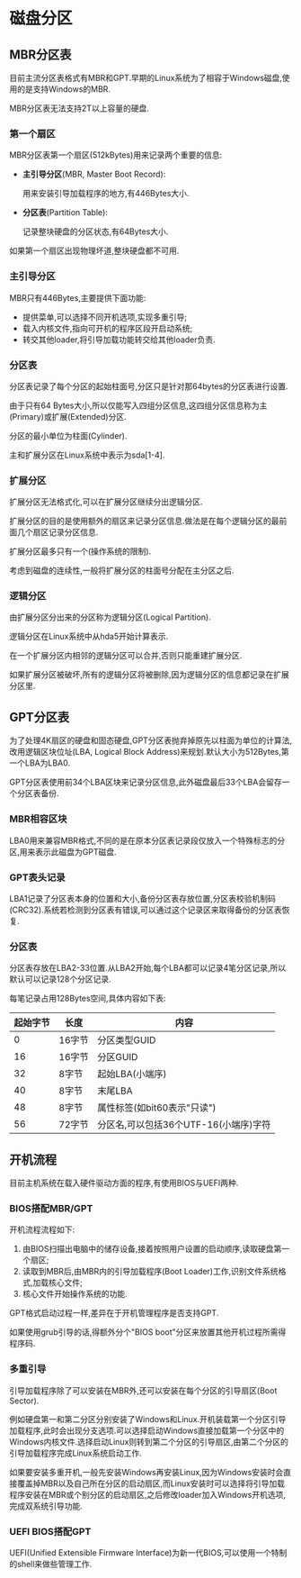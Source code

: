 # 磁盘分区

## MBR分区表

目前主流分区表格式有MBR和GPT.早期的Linux系统为了相容于Windows磁盘,使用的是支持Windows的MBR.

MBR分区表无法支持2T以上容量的硬盘.

### 第一个扇区

MBR分区表第一个扇区(512kBytes)用来记录两个重要的信息:

- **主引导分区**(MBR, Master Boot Record):

  用来安装引导加载程序的地方,有446Bytes大小.

- **分区表**(Partition Table):

  记录整块硬盘的分区状态,有64Bytes大小.

如果第一个扇区出现物理坏道,整块硬盘都不可用.

### 主引导分区

MBR只有446Bytes,主要提供下面功能:

- 提供菜单,可以选择不同开机选项,实现多重引导;
- 载入内核文件,指向可开机的程序区段开启动系统;
- 转交其他loader,将引导加载功能转交给其他loader负责.

### 分区表

分区表记录了每个分区的起始柱面号,分区只是针对那64bytes的分区表进行设置.

由于只有64 Bytes大小,所以仅能写入四组分区信息,这四组分区信息称为主(Primary)或扩展(Extended)分区.

分区的最小单位为柱面(Cylinder).

主和扩展分区在Linux系统中表示为sda[1-4].

### 扩展分区

扩展分区无法格式化,可以在扩展分区继续分出逻辑分区.

扩展分区的目的是使用额外的扇区来记录分区信息.做法是在每个逻辑分区的最前面几个扇区记录分区信息.

扩展分区最多只有一个(操作系统的限制).

考虑到磁盘的连续性,一般将扩展分区的柱面号分配在主分区之后.

### 逻辑分区

由扩展分区分出来的分区称为逻辑分区(Logical Partition).

逻辑分区在Linux系统中从hda5开始计算表示.

在一个扩展分区内相邻的逻辑分区可以合并,否则只能重建扩展分区.

如果扩展分区被破坏,所有的逻辑分区将被删除,因为逻辑分区的信息都记录在扩展分区里.



## GPT分区表

为了处理4K扇区的硬盘和固态硬盘,GPT分区表抛弃掉原先以柱面为单位的计算法,改用逻辑区块位址(LBA, Logical Block Address)来规划.默认大小为512Bytes,第一个LBA为LBA0.

GPT分区表使用前34个LBA区块来记录分区信息,此外磁盘最后33个LBA会留存一个分区表备份.

### MBR相容区块

LBA0用来兼容MBR格式,不同的是在原本分区表记录段仅放入一个特殊标志的分区,用来表示此磁盘为GPT磁盘.

### GPT表头记录

LBA1记录了分区表本身的位置和大小,备份分区表存放位置,分区表校验机制码(CRC32).系统若检测到分区表有错误,可以通过这个记录区来取得备份的分区表恢复.

### 分区表

分区表存放在LBA2-33位置.从LBA2开始,每个LBA都可以记录4笔分区记录,所以默认可以记录128个分区记录.

每笔记录占用128Bytes空间,具体内容如下表:

| 起始字节 | 长度   | 内容                                  |
| -------- | ------ | ------------------------------------- |
| 0        | 16字节 | 分区类型GUID                          |
| 16       | 16字节 | 分区GUID                              |
| 32       | 8字节  | 起始LBA(小端序)                       |
| 40       | 8字节  | 末尾LBA                               |
| 48       | 8字节  | 属性标签(如bit60表示"只读")           |
| 56       | 72字节 | 分区名,可以包括36个UTF-16(小端序)字符 |



## 开机流程

目前主机系统在载入硬件驱动方面的程序,有使用BIOS与UEFI两种.

### BIOS搭配MBR/GPT

开机流程流程如下:

1. 由BIOS扫描出电脑中的储存设备,接着按照用户设置的启动顺序,读取硬盘第一个扇区;
2. 读取到MBR后,由MBR内的引导加载程序(Boot Loader)工作,识别文件系统格式,加载核心文件;
3. 核心文件开始操作系统的功能.

GPT格式启动过程一样,差异在于开机管理程序是否支持GPT.

如果使用grub引导的话,得额外分个"BIOS boot"分区来放置其他开机过程所需得程序码.

### 多重引导

引导加载程序除了可以安装在MBR外,还可以安装在每个分区的引导扇区(Boot Sector).

例如硬盘第一和第二分区分别安装了Windows和Linux.开机装载第一个分区引导加载程序,此时会出现分支选项.可以选择启动Windows直接加载第一个分区中的Windows内核文件.选择启动Linux则转到第二个分区的引导扇区,由第二个分区的引导加载程序完成Linux系统启动工作.

如果要安装多重开机,一般先安装Windows再安装Linux,因为Windows安装时会直接覆盖掉MBR以及自己所在分区的启动扇区,而Linux安装时可以选择将引导加载程序安装在MBR或个别分区的启动扇区,之后修改loader加入Windows开机选项,完成双系统引导功能.

### UEFI BIOS搭配GPT

UEFI(Unified Extensible Firmware Interface)为新一代BIOS,可以使用一个特制的shell来做些管理工作.

